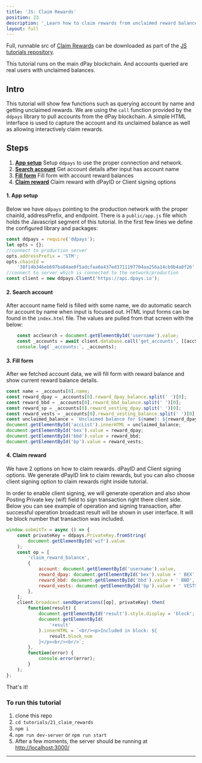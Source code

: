 ```yaml
---
title: 'JS: Claim Rewards'
position: 23
description: '_Learn how to claim rewards from unclaimed reward balance using dPayID as well as client signing method._'
layout: full
---              
```

<span class="fa-pull-left top-of-tutorial-repo-link"><span class="first-word">Full</span>, runnable src of [Claim Rewards](https://github.com/dpays/developer-docs-tutorials-js/tree/master/tutorials/23_claim_rewards) can be downloaded as part of the [JS tutorials repository](https://github.com/dpays/developer-docs-tutorials-js).</span>
<br>



This tutorial runs on the main dPay blockchain. And accounts queried are real users with unclaimed balances.

## Intro

This tutorial will show few functions such as querying account by name and getting unclaimed rewards. We are using the `call` function provided by the `ddpays` library to pull accounts from the dPay blockchain. A simple HTML interface is used to capture the account and its unclaimed balance as well as allowing interactively claim rewards.

## Steps

1.  [**App setup**](#app-setup) Setup `ddpays` to use the proper connection and network.
2.  [**Search account**](#search-account) Get account details after input has account name
3.  [**Fill form**](#fill-form) Fill form with account reward balances
4.  [**Claim reward**](#claim-reward) Claim reward with dPayID or Client signing options

#### 1. App setup <a name="app-setup"></a>

Below we have `ddpays` pointing to the production network with the proper chainId, addressPrefix, and endpoint. There is a `public/app.js` file which holds the Javascript segment of this tutorial. In the first few lines we define the configured library and packages:

```javascript
const ddpays = require('ddpays');
let opts = {};
//connect to production server
opts.addressPrefix = 'STM';
opts.chainId =
    '38f14b346eb697ba04ae0f5adcfaa0a437ed3711197704aa256a14cb9b4a8f26';
//connect to server which is connected to the network/production
const client = new ddpays.Client('https://api.dpays.io');
```

#### 2. Search account <a name="search-account"></a>

After account name field is filled with some name, we do automatic search for account by name when input is focused out. HTML input forms can be found in the `index.html` file. The values are pulled from that screen with the below:

```javascript
    const accSearch = document.getElementById('username').value;
    const _accounts = await client.database.call('get_accounts', [[accSearch]]);
    console.log(`_accounts:`, _accounts);
```

#### 3. Fill form <a name="fill-form"></a>

After we fetched account data, we will fill form with reward balance and show current reward balance details.

```javascript
const name = _accounts[0].name;
const reward_dpay = _accounts[0].reward_dpay_balance.split(' ')[0];
const reward_bbd = _accounts[0].reward_bbd_balance.split(' ')[0];
const reward_sp = _accounts[0].reward_vesting_dpay.split(' ')[0];
const reward_vests = _accounts[0].reward_vesting_balance.split(' ')[0];
const unclaimed_balance = `Unclaimed balance for ${name}: ${reward_dpay} BEX, ${reward_bbd} BBD, ${reward_sp} SP = ${reward_vests} VESTS<br/>`;
document.getElementById('accList').innerHTML = unclaimed_balance;
document.getElementById('bex').value = reward_dpay;
document.getElementById('bbd').value = reward_bbd;
document.getElementById('bp').value = reward_vests;
```

#### 4. Claim reward <a name="claim-reward"></a>

We have 2 options on how to claim rewards. dPayID and Client signing options. We generate dPayID link to claim rewards, but you can also choose client signing option to claim rewards right inside tutorial.

In order to enable client signing, we will generate operation and also show Posting Private key (wif) field to sign transaction right there client side.
Below you can see example of operation and signing transaction, after successful operation broadcast result will be shown in user interface. It will be block number that transaction was included.

```javascript
window.submitTx = async () => {
    const privateKey = ddpays.PrivateKey.fromString(
        document.getElementById('wif').value
    );
    const op = [
        'claim_reward_balance',
        {
            account: document.getElementById('username').value,
            reward_dpay: document.getElementById('bex').value + ' BEX',
            reward_bbd: document.getElementById('bbd').value + ' BBD',
            reward_vests: document.getElementById('bp').value + ' VESTS',
        },
    ];
    client.broadcast.sendOperations([op], privateKey).then(
        function(result) {
            document.getElementById('result').style.display = 'block';
            document.getElementById(
                'result'
            ).innerHTML = `<br/><p>Included in block: ${
                result.block_num
            }</p><br/><br/>`;
        },
        function(error) {
            console.error(error);
        }
    );
};
```

That's it!

### To run this tutorial

1.  clone this repo
1.  `cd tutorials/21_claim_rewards`
1.  `npm i`
1.  `npm run dev-server` or `npm run start`
1.  After a few moments, the server should be running at [http://localhost:3000/](http://localhost:3000/)

---
